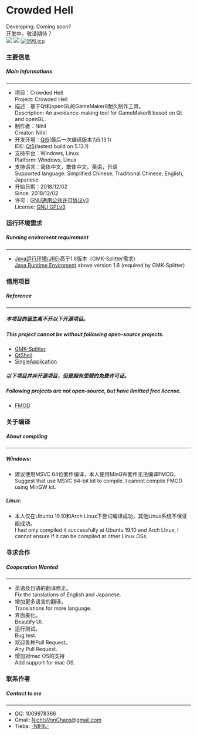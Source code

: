 # Crowded Hell
Developing. Coming soon?  
开发中。敬请期待？  
![](https://img.shields.io/badge/platform-windows%20%7C%20linux-lightgrey.svg) [![](https://img.shields.io/badge/license-GPLv3-green.svg)](https://en.wikipedia.org/wiki/GNU_General_Public_License) [![996.icu](https://img.shields.io/badge/link-996.icu-red.svg)](https://996.icu)

### 主要信息
##### Main Informations
____
* 项目：Crowded Hell  
 Project: Crowded Hell
* 描述：基于Qt和openGL的GameMaker8耐久制作工具。  
 Description: An avoidance-making tool for GameMaker8 based on Qt and openGL.
* 制作者：Nihil  
 Creator: Nihil
* 开发环境：[Qt5](https://www.qt.io/)(最后一次编译版本为5.13.1)  
 IDE: [Qt5](https://www.qt.io/)(lastest build on 5.13.1)
* 支持平台：Windows, Linux  
 Platform: Windows, Linux
* 支持语言：简体中文，繁体中文，英语，日语  
 Supported language: Simplified Chinese, Traditional Chinese, English, Japanese
* 开始日期：2018/12/02  
 Since: 2018/12/02
* 许可：[GNU通用公共许可协议v3](https://zh.wikipedia.org/wiki/GNU%E9%80%9A%E7%94%A8%E5%85%AC%E5%85%B1%E8%AE%B8%E5%8F%AF%E8%AF%81 "维基百科：GNU通用公共许可协议")  
 License: [GNU GPLv3](https://en.wikipedia.org/wiki/GNU_General_Public_License "Wikipedia: GNU General Public License")  
  
### 运行环境需求
##### Running enviroment requirement
____
* [Java运行环境(JRE)](https://www.oracle.com/technetwork/java/javase/downloads/jre8-downloads-2133155.html "Java SE Runtime Environment 8 Download")高于1.6版本（GMK-Splitter需求）  
 [Java Runtime Enviroment](https://www.oracle.com/technetwork/java/javase/downloads/jre8-downloads-2133155.html "Java SE Runtime Environment 8 Download") above version 1.6 (required by GMK-Splitter)
  
### 借用项目
##### Reference
____
##### 本项目的诞生离不开以下开源项目。
##### This project cannot be without following open-source projects.
* [GMK-Splitter](https://github.com/Medo42/Gmk-Splitter)  
* [QtShell](https://github.com/benlau/qtshell)  
* [SingleApplication](https://github.com/itay-grudev/SingleApplication)
##### 以下项目并非开源项目，但是拥有受限的免费许可证。  
##### Following projects are not open-source, but have limitted free license.
* [FMOD](https://www.fmod.com/)
  
### 关于编译
##### About compiling
____
##### Windows:
* 建议使用MSVC 64位套件编译，本人使用MinGW套件无法编译FMOD。  
 Suggest that use MSVC 64-bit kit to compile. I cannot compile FMOD using MinGW kit.
##### Linux:
* 本人仅在Ubuntu 19.10和Arch Linux下尝试编译成功，其他Linux系统不保证能成功。  
  I had only compiled it successfully at Ubuntu 19.10 and Arch LInux, I cannot ensure if it can be compiled at other Linux OSs.
  
### 寻求合作
##### Cooperation Wanted
____
* 英语及日语的翻译修正。  
 Fix the tanslations of English and Japanese.
* 增加更多语言的翻译。  
 Translations for more language.
* 界面美化。  
 Beautify UI.
* 运行测试。  
 Bug test.
* 欢迎各种Pull Request。  
 Any Pull Request.
* 增加对mac OS的支持  
 Add support for mac OS.
  
### 联系作者
##### Contact to me
____
* QQ: 1009978366
* Gmail: <NichtsVonChaos@gmail.com>
* Tieba: [-NIHIL-](http://tieba.baidu.com/home/main?un=towanoICIT)
